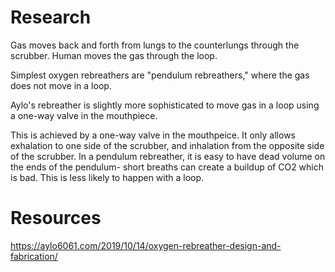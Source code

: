 # Research

Gas moves back and forth from lungs to the counterlungs through the scrubber. Human moves the gas through the loop.

Simplest oxygen rebreathers are "pendulum rebreathers," where the gas does not move in a loop.

Aylo's rebreather is slightly more sophisticated to move gas in a loop using a one-way valve in the mouthpiece.

>

This is achieved by a one-way valve in the mouthpeice. It only allows exhalation to one side of the scrubber, and inhalation from the opposite side of the scrubber. In a pendulum rebreather, it is easy to have dead volume on the ends of the pendulum- short breaths can create a buildup of CO2 which is bad. This is less likely to happen with a loop.

>

# Resources

https://aylo6061.com/2019/10/14/oxygen-rebreather-design-and-fabrication/
